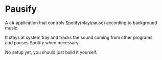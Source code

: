 # Pausify
A c# application that controls Spotify(play/pause) according to background music.

It stays at system tray and tracks the sound coming from other programs and pauses Spotify when necessary.

No setup yet, you should just build it yourself.

